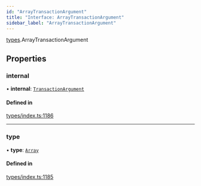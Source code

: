 ```yaml
---
id: "ArrayTransactionArgument"
title: "Interface: ArrayTransactionArgument"
sidebar_label: "ArrayTransactionArgument"
---
```


[types](../../../modules/Types/Types.md).ArrayTransactionArgument

## Properties

### internal

• **internal**: [`TransactionArgument`](../../../modules/Types/Types.md#transactionargument)

#### Defined in

[types/index.ts:1186](https://github.com/PolymeshAssociation/polymesh-sdk/blob/95e180d2/src/types/index.ts#L1186)

___

### type

• **type**: [`Array`](../../../enums/Types/TransactionArgumentType/TransactionArgumentType.md#array)

#### Defined in

[types/index.ts:1185](https://github.com/PolymeshAssociation/polymesh-sdk/blob/95e180d2/src/types/index.ts#L1185)
